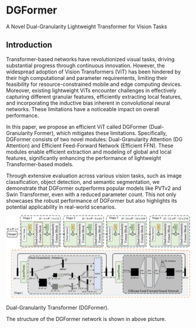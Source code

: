 # DGFormer
A Novel Dual-Granularity Lightweight Transformer for Vision Tasks


## Introduction


Transformer-based networks have revolutionized visual tasks, driving substantial progress through continuous innovation. However, the widespread adoption of Vision Transformers (ViT) has been hindered by their high computational and parameter requirements, limiting their feasibility for resource-constrained mobile and edge computing devices. Moreover, existing lightweight ViTs encounter challenges in effectively capturing different granular features, efficiently extracting local features, and incorporating the inductive bias inherent in convolutional neural networks. These limitations have a noticeable impact on overall performance.

In this paper, we propose an efficient ViT called DGFormer (Dual-Granularity Former), which mitigates these limitations. Specifically, DGFormer consists of two novel modules: Dual-Granularity Attention (DG Attention) and Efficient Feed-Forward Network (Efficient FFN). These modules enable efficient extraction and modeling of global and local features, significantly enhancing the performance of lightweight Transformer-based models.

Through extensive evaluation across various vision tasks, such as image classification, object detection, and semantic segmentation, we demonstrate that DGFormer outperforms popular models like PVTv2 and Swin Transformer, even with a reduced parameter count. This not only showcases the robust performance of DGFormer but also highlights its potential applicability in real-world scenarios.

<p align="center">
    <img src="https://github.com/ISCLab-Bistu/DGFormer/blob/main/Backbone.png" />
</p>



<p align = "center">

Dual-Granularity Transformer (DGFormer). 

</p>



The structure of the DGFormer network is shown in above picture. 
